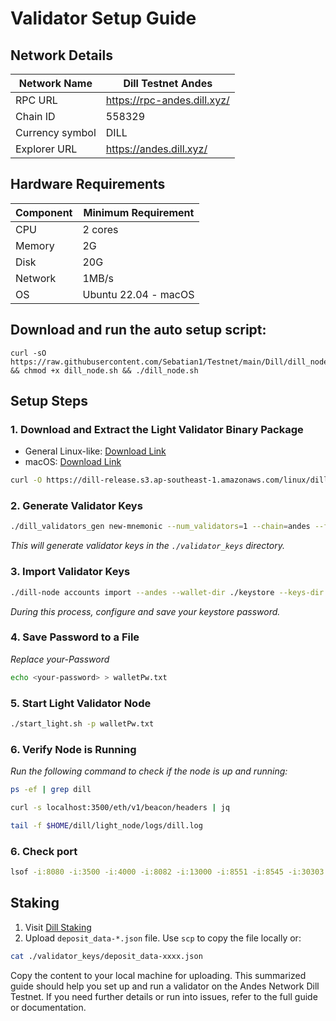 # Validator Setup Guide

## Network Details

| Network Name | Dill Testnet Andes |
| --- | --- |
| RPC URL | https://rpc-andes.dill.xyz/ |
| Chain ID | 558329 |
| Currency symbol | DILL |
| Explorer URL | https://andes.dill.xyz/ |

## Hardware Requirements

| Component | Minimum Requirement |
| --- | --- |
| CPU | 2 cores |
| Memory | 2G |
| Disk | 20G |
| Network | 1MB/s |
| OS | Ubuntu 22.04 - macOS |

## Download and run the auto setup script:
```
curl -sO https://raw.githubusercontent.com/Sebatian1/Testnet/main/Dill/dill_node.sh && chmod +x dill_node.sh && ./dill_node.sh
```
## Setup Steps

### 1. Download and Extract the Light Validator Binary Package
- General Linux-like: [Download Link](https://dill-release.s3.ap-southeast-1.amazonaws.com/linux/dill.tar.gz)
- macOS: [Download Link](https://dill-release.s3.ap-southeast-1.amazonaws.com/macos/dill.tar.gz)
```bash
curl -O https://dill-release.s3.ap-southeast-1.amazonaws.com/linux/dill.tar.gz && tar -xzvf dill.tar.gz && cd dill
```
### 2. Generate Validator Keys
```bash
./dill_validators_gen new-mnemonic --num_validators=1 --chain=andes --folder=./
```
_This will generate validator keys in the `./validator_keys` directory._
### 3. Import Validator Keys
```bash
./dill-node accounts import --andes --wallet-dir ./keystore --keys-dir validator_keys/ --accept-terms-of-use
```
_During this process, configure and save your keystore password._

### 4. Save Password to a File
_Replace your-Password_
```bash
echo <your-password> > walletPw.txt
```
### 5. Start Light Validator Node
```bash
./start_light.sh -p walletPw.txt
```
### 6. Verify Node is Running
_Run the following command to check if the node is up and running:_
```bash
ps -ef | grep dill
```
```bash
curl -s localhost:3500/eth/v1/beacon/headers | jq
```
```bash
tail -f $HOME/dill/light_node/logs/dill.log
```
### 6. Check port
```bash
lsof -i:8080 -i:3500 -i:4000 -i:8082 -i:13000 -i:8551 -i:8545 -i:30303
```
## Staking

1. Visit [Dill Staking](https://staking.dill.xyz/)
2. Upload `deposit_data-*.json` file.
Use `scp` to copy the file locally or:
```bash
cat ./validator_keys/deposit_data-xxxx.json
```
Copy the content to your local machine for uploading.
This summarized guide should help you set up and run a validator on the Andes Network Dill Testnet. If you need further details or run into issues, refer to the full guide or documentation.
